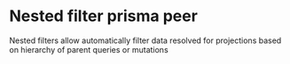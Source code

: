 # Nested filter prisma peer

Nested filters allow automatically filter data resolved for projections based on hierarchy of parent queries or mutations
